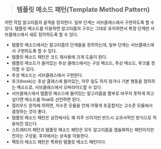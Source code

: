 > ## 템플릿 메소드 패턴(Template Method Pattern)
어떤 작업 알고리즘의 골격을 정의한다. 일부 단계는 서브클래스에서 구현하도록 할 수 있다. 템플릿 메소드를 이용하면 알고리즘의 구조는 그대로 유지하면서 특정 단계만 서브클래스에서 새로 정의하도록 할 수 있다.

+ 템플릿 메소드에서는 알고리즘의 단계들을 정의하는데, 일부 단계는 서브클래스에서 구현하도록 할 수 있다.
+ 템플릿 메소드 패턴은 코드 재사용에 크게 도움이 된다.
+ 템플릿 메소드가 들어있는 추상 클래스에서는 구상 메소드, 추상 메소드, 후크를 정의할 수 있다.
+ 추상 메소드는 서브클래스에서 구현한다.
+ 후크(hook)는 추상 클래스에 들어있는, 아무 일도 하지 않거나 기본 행동을 정의하는 메소드로, 서브클래스에서 오버라이드할 수 있다.
+ 서브클래스에서 템플릿 메소드에 들어있는 알고리즘을 함부로 바꾸지 못하게 하고 싶다면 메소드를 final로 선언하면 된다.
+ 헐리우드 원칙에 의하면, 저수준 모듈을 언제 어떻게 호출할지는 고수준 모듈에서 결정하는 것이 좋다.
+ 템플릿 메소드 패턴은 실전에서도 꽤 자주 쓰이지만 반드시 교과서적인 방식으로 적용되진 않는다.
+ 스트래티지 패턴과 템플릿 메소드 패턴은 모두 알고리즘을 캡슐화하는 패턴이지만 전자는 구성을, 후자에서는 상속을 이용한다.
+ 팩토리 메소드 패턴은 특화된 템플릿 메소드 패턴이다.
